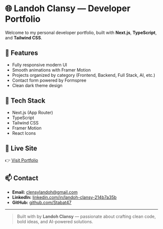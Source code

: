 # 🌐 Landoh Clansy — Developer Portfolio

Welcome to my personal developer portfolio, built with **Next.js**, **TypeScript**, and **Tailwind CSS**.

## 🚀 Features
- Fully responsive modern UI
- Smooth animations with Framer Motion
- Projects organized by category (Frontend, Backend, Full Stack, AI, etc.)
- Contact form powered by Formspree
- Clean dark theme design

## 🧠 Tech Stack
- Next.js (App Router)
- TypeScript
- Tailwind CSS
- Framer Motion
- React Icons

## 💼 Live Site
👉 [Visit Portfolio](https://your-vercel-link.vercel.app)

## 📫 Contact
- **Email:** clensylandoh@gmail.com  
- **LinkedIn:** [linkedin.com/in/landoh-clansy-214b7a35b](https://www.linkedin.com/in/landoh-clansy-214b7a35b)  
- **GitHub:** [github.com/Stabat47](https://github.com/Stabat47)

---

> Built with by **Landoh Clansy** — passionate about crafting clean code, bold ideas, and AI-powered solutions.
